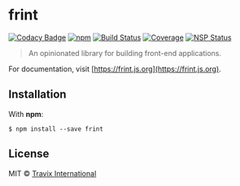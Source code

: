 # frint


[![Codacy Badge](https://api.codacy.com/project/badge/Grade/02e346afaeaa48178bc4e08e7d48b99d)](https://www.codacy.com/app/pt-n00b_2/frint?utm_source=github.com&amp;utm_medium=referral&amp;utm_content=Travix-International/frint&amp;utm_campaign=badger)
[![npm](https://img.shields.io/npm/v/frint.svg)](https://www.npmjs.com/package/frint) [![Build Status](https://img.shields.io/travis/Travix-International/frint/master.svg)](http://travis-ci.org/Travix-International/frint) [![Coverage](https://img.shields.io/coveralls/Travix-International/frint.svg)](https://coveralls.io/github/Travix-International/frint) [![NSP Status](https://nodesecurity.io/orgs/travix-international-bv/projects/2c3431f8-ed10-4ef2-8edb-4873c656497c/badge)](https://nodesecurity.io/orgs/travix-international-bv/projects/2c3431f8-ed10-4ef2-8edb-4873c656497c)

> An opinionated library for building front-end applications.

For documentation, visit [https://frint.js.org](https://frint.js.org).

## Installation

With **npm**:

```
$ npm install --save frint
```

## License

MIT © [Travix International](http://travix.com)
